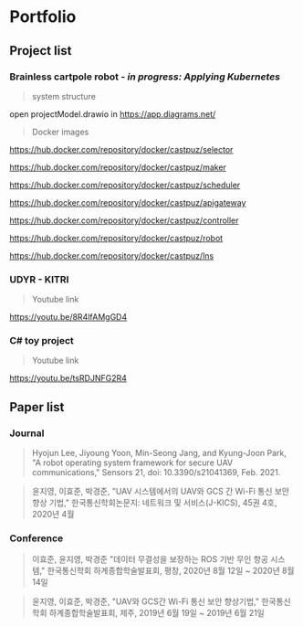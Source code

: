 # Portfolio

## Project list

### Brainless cartpole robot - *in progress: Applying Kubernetes*

> system structure

open projectModel.drawio in https://app.diagrams.net/

> Docker images

https://hub.docker.com/repository/docker/castpuz/selector

https://hub.docker.com/repository/docker/castpuz/maker

https://hub.docker.com/repository/docker/castpuz/scheduler

https://hub.docker.com/repository/docker/castpuz/apigateway

https://hub.docker.com/repository/docker/castpuz/controller

https://hub.docker.com/repository/docker/castpuz/robot

https://hub.docker.com/repository/docker/castpuz/lns


### UDYR - KITRI
> Youtube link

https://youtu.be/8R4lfAMgGD4

### C# toy project
> Youtube link

https://youtu.be/tsRDJNFG2R4



## Paper list

### Journal

> Hyojun Lee, Jiyoung Yoon, Min-Seong Jang, and Kyung-Joon Park, "A robot operating system framework for secure UAV communications," Sensors 21, doi: 10.3390/s21041369, Feb. 2021.

> 윤지영, 이효준, 박경준, "UAV 시스템에서의 UAV와 GCS 간 Wi-Fi 통신 보안 향상 기법," 한국통신학회논문지: 네트워크 및 서비스(J-KICS), 45권 4호, 2020년 4월

### Conference

> 이효준, 윤지영, 박경준 "데이터 무결성을 보장하는 ROS 기반 무인 항공 시스템," 한국통신학회 하계종합학술발표회, 평창, 2020년 8월 12일 ~ 2020년 8월 14일

> 윤지영, 이효준, 박경준, "UAV와 GCS간 Wi-Fi 통신 보안 향상기법," 한국통신학회 하계종합학술발표회, 제주, 2019년 6월 19일 ~ 2019년 6월 21일
